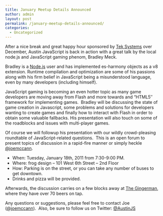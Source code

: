 ```yaml
---
title: January Meetup Details Announced
author: admin
layout: post
permalink: /january-meetup-details-announced/
categories:
  - Uncategorized
---
```

After a nice break and great happy hour sponsored by [Tek Systems][1] over December, Austin JavaScript is back in action with a great talk by the local node.js and JavaScript gaming phenom, Bradley Meck.

Bradley is a [Node.js][2] user and has implemented es-harmony objects as a v8 extension. Runtime compilation and optimization are some of his passions along with his firm belief in JavaScript being a misunderstood language, even by many developers (including himself).

JavaScript gaming is becoming an even hotter topic as many game developers are moving away from Flash and more towards and &#8220;HTML5&#8243; framework for implementing games.  Bradley will be discussing the state of game creation in Javascript, some problems and solutions for developers wanting to create games and finally how to interact with Flash in order to obtain some valuable fallbacks. His presentation will also touch on some of the roadblocks and issues with multi-player games.

Of course we will followup his presentation with our wildly crowd-pleasing roundtable of JavaScript-related questions.  This is an open forum to present topics of discussion in a rapid-fire manner or simply heckle [@joemccann][3].

  * When: Tuesday, January 18th, 2011 from 7:30-9:00 PM.
  * Where: frog design – 101 West 6th Street – 2nd Floor
  * How: Parking is on the street, or you can take any number of buses to get downtown.
  * Drinks and pizza will be provided.

Afterwards, the discussion carries on a few blocks away at [The Gingerman][4], where they have over 70 beers on tap.

Any questions or suggestions, please feel free to contact Joe ([@joemccann][5]).  Also, be sure to follow us on Twitter: [@AustinJS][6]

 [1]: http://teksystems.com
 [2]: http://nodejs.org
 [3]: http://twitter.com/joemccann
 [4]: http://gingermanpub.com/
 [5]: http://twitter.com/joemccann "Joe McCann on Twitter"
 [6]: http://twitter.com/austinjs "AustinJS on Twitter"
